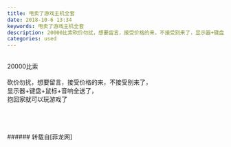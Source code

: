 ```yaml
---
title: 甩卖了游戏主机全套
date: 2018-10-6 13:34
keywords: 甩卖了游戏主机全套
description: 20000比索砍价勿扰，想要留言，接受价格的来，不接受别来了，显示器+键盘+鼠标+音响全送了，抱回家就可以玩游戏了
categories: used
---
```

<td class="t_f" id="postmessage_1961352">

<br/>
20000比索<br/>
<br/>
砍价勿扰，想要留言，接受价格的来，不接受别来了，<br/>
显示器+键盘+鼠标+音响全送了，<br/>
抱回家就可以玩游戏了<br/>
<img alt="" border="0" class="zoom" data-cf-modified-8e9a9dab63c23de6b776f2c8-="" file="http://www.flw.ph/data/appbyme/upload/image/201810/06/ITKIf5kDU8Rg.jpg" id="aimg_lWOW0" lazyloadthumb="1" onclick="" onmouseover="" src="http://www.flw.ph/data/appbyme/upload/image/201810/06/ITKIf5kDU8Rg.jpg"/><br/>
<br/>
<img alt="" border="0" class="zoom" data-cf-modified-8e9a9dab63c23de6b776f2c8-="" file="http://www.flw.ph/data/appbyme/upload/image/201810/06/WFotHYaJnTaJ.jpg" id="aimg_g83N3" lazyloadthumb="1" onclick="" onmouseover="" src="http://www.flw.ph/data/appbyme/upload/image/201810/06/WFotHYaJnTaJ.jpg"/><br/>
<br/>
<img alt="" border="0" class="zoom" data-cf-modified-8e9a9dab63c23de6b776f2c8-="" file="http://www.flw.ph/data/appbyme/upload/image/201810/06/M0KxHF7vikpJ.jpg" id="aimg_Hd2uu" lazyloadthumb="1" onclick="" onmouseover="" src="http://www.flw.ph/data/appbyme/upload/image/201810/06/M0KxHF7vikpJ.jpg"/><br/>
<br/>
<img alt="" border="0" class="zoom" data-cf-modified-8e9a9dab63c23de6b776f2c8-="" file="http://www.flw.ph/data/appbyme/upload/image/201810/06/VHbMg3pgpgCM.jpg" id="aimg_fcRQB" lazyloadthumb="1" onclick="" onmouseover="" src="http://www.flw.ph/data/appbyme/upload/image/201810/06/VHbMg3pgpgCM.jpg"/><br/>
<br/>
</td>
###### 转载自[菲龙网]